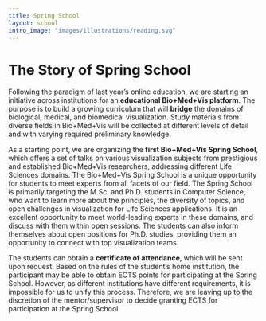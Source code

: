 ```yaml
---
title: Spring School
layout: school
intro_image: "images/illustrations/reading.svg"
---
```


# The Story of Spring School

Following the paradigm of last year’s online education, we are starting an initiative across institutions for an **educational Bio+Med+Vis platform**. The purpose is to build a growing curriculum that will **bridge** the domains of biological, medical, and biomedical visualization. Study materials from diverse fields in Bio+Med+Vis will be collected at different levels of detail and with varying required preliminary knowledge. 

As a starting point, we are organizing the **first Bio+Med+Vis Spring School**, which offers a set of talks on various visualization subjects from prestigious and established Bio+Med+Vis researchers, addressing different Life Sciences domains. The Bio+Med+Vis Spring School is a unique opportunity for students to meet experts from all facets of our field.
The Spring School is primarily targeting the M.Sc. and Ph.D. students in Computer Science, who want to learn more about the principles, the diversity of topics, and open challenges in visualization for Life Sciences applications. It is an excellent opportunity to meet world-leading experts in these domains, and discuss with them within open sessions. The students can also inform themselves about open positions for Ph.D. studies, providing them an opportunity to connect with top visualization teams.

The students can obtain a **certificate of attendance**, which will be sent upon request. Based on the rules of the student’s home institution, the participant may be able to obtain ECTS points for participating at the Spring School. However, as different institutions have different requirements, it is impossible for us to unify this process. Therefore, we are leaving up to the discretion of the mentor/supervisor to decide granting ECTS for participation at the Spring School. 

